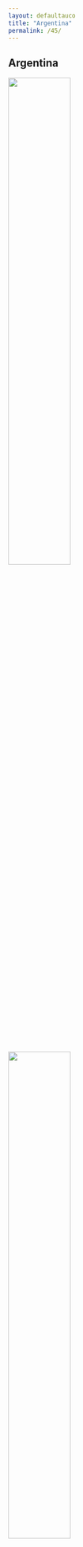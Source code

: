 ```yaml
---
layout: defaultauco 
title: "Argentina"
permalink: /45/
---
```

<div class="container-0">
    <div class="container-title">
        <span class="country"><h2>Argentina</h2></span>
        <div class="photo-co">
          <img src="https://www.worldatlas.com/r/w960-q80/upload/b0/d6/2e/ar-01.png" width="50%">
    </div>
</div>
<!-- partial:index.partial.html -->
<div class="container">
  <div class="timeline clearfix">
  <div class="vertical-line">
 <div id="post-1" class="vesti-col timeline-post">
      <div class="vesti-content-wrapper">
        <div class="photo">
          <img src="https://www.aal.edu.ar/sites/default/files/styles/large/public/field/image/blasmatamoro2.jpg" width="50%" height="50%">
          <div class="vesti-date-wrapper">
            <div class="vesti-date">
            </div>
          </div>
        </div>
        <div class="vesti-desc">
          <a class="desc-a" href="#">
            <h4><a href="{{ site.baseurl }}/bmatamoro/">Blas Matamoro</a></h4> 
          </a>
        </div>
      </div>
    </div>
    <div id="post-2" class="vesti-col timeline-post">
        <div class="vesti-content-wrapper">
          <div class="photo">
            <img src="https://th.bing.com/th/id/OIP.VIx-7IzVgiTZEezX4Tr8XgHaG0?pid=ImgDet&rs=1" width="50%" height="50%">
            <div class="vesti-date-wrapper">
              <div class="vesti-date">
              </div>
            </div>
          </div>
          <div class="vesti-desc">
            <a class="desc-a" href="#">
              <h4><a href="{{ site.baseurl }}/nponce/">Néstor Ponce</a></h4>
            </a>
          </div>
        </div>
      </div>


<!-- partial -->